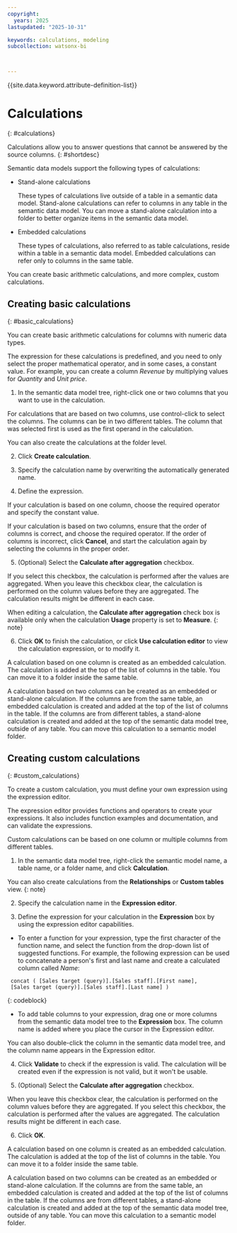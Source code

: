 ```yaml
---
copyright:
  years: 2025
lastupdated: "2025-10-31"

keywords: calculations, modeling
subcollection: watsonx-bi



---
```


{{site.data.keyword.attribute-definition-list}}


# Calculations
{: #calculations}

Calculations allow you to answer questions that cannot be answered by the source columns. {: #shortdesc}

Semantic data models support the following types of calculations:

- Stand-alone calculations
  
  These types of calculations live outside of a table in a semantic data model. Stand-alone calculations can refer to columns in any table in the semantic data model. You can move a stand-alone calculation into a folder to better organize items in the semantic data model.

- Embedded calculations

  These types of calculations, also referred to as table calculations, reside within a table in a semantic data model. Embedded calculations can refer only to columns in the same table.

You can create basic arithmetic calculations, and more complex, custom calculations. 

## Creating basic calculations
{: #basic_calculations}

You can create basic arithmetic calculations for columns with numeric data types.

The expression for these calculations is predefined, and you need to only select the proper mathematical operator, and in some cases, a constant value. For example, you can create a column *Revenue* by multiplying values for *Quantity* and *Unit price*.

1. In the semantic data model tree, right-click one or two columns that you want to use in the calculation.

  For calculations that are based on two columns, use control-click to select the columns. The columns can be in two different tables. The column that was selected first is used as the first operand in the calculation.

  You can also create the calculations at the folder level.

2. Click **Create calculation**.
 
3. Specify the calculation name by overwriting the automatically generated name.

4. Define the expression. 

  If your calculation is based on one column, choose the required operator and specify the constant value.

  If your calculation is based on two columns, ensure that the order of columns is correct, and choose the required operator. If the order of columns is incorrect, click **Cancel**, and start the calculation again by selecting the columns in the proper order.

5. (Optional) Select the **Calculate after aggregation** checkbox.

  If you select this checkbox, the calculation is performed after the values are aggregated. When you leave this checkbox clear, the calculation is performed on the column values before they are aggregated. The calculation results might be different in each case. 

  When editing a calculation, the **Calculate after aggregation** check box is available only when the calculation **Usage** property is set to **Measure**.
  {: note}

6. Click **OK** to finish the calculation, or click **Use calculation editor** to view the calculation expression, or to modify it.

A calculation based on one column is created as an embedded calculation. The calculation is added at the top of the list of columns in the table. You can move it to a folder inside the same table.

A calculation based on two columns can be created as an embedded or stand-alone calculation. If the columns are from the same table, an embedded calculation is created and added at the top of the list of columns in the table. If the columns are from different tables, a stand-alone calculation is created and added at the top of the semantic data model tree, outside of any table. You can move this calculation to a semantic model folder.

## Creating custom calculations
{: #custom_calculations}

To create a custom calculation, you must define your own expression using the expression editor.

The expression editor provides functions and operators to create your expressions. It also includes function examples and documentation, and can validate the expressions. 

Custom calculations can be based on one column or multiple columns from different tables.

1. In the semantic data model tree, right-click the semantic model name, a table name, or a folder name, and click **Calculation**.

  You can also create calculations from the **Relationships** or **Custom tables** view.
  {: note}
  
2. Specify the calculation name in the **Expression editor**. 

3. Define the expression for your calculation in the **Expression** box by using the expression editor capabilities.

  - To enter a function for your expression, type the first character of the function name, and select the function from the drop-down list of suggested functions. For example, the following expression can be used to concatenate a person's first and last name and create a calculated column called *Name*:

  ```
   concat ( [Sales target (query)].[Sales staff].[First name], 
   [Sales target (query)].[Sales staff].[Last name] )
   ```
   {: codeblock}

  - To add table columns to your expression, drag one or more columns from the semantic data model tree to the **Expression** box. The column name is added where you place the cursor in the Expression editor.

  You can also double-click the column in the semantic data model tree, and the column name appears in the Expression editor.

4. Click **Validate** to check if the expression is valid. The calculation will be created even if the expression is not valid, but it won't be usable.

5. (Optional) Select the **Calculate after aggregation** checkbox.

  When you leave this checkbox clear, the calculation is performed on the column values before they are aggregated. If you select this checkbox, the calculation is performed after the values are aggregated. The calculation results might be different in each case.

6. Click **OK**.

A calculation based on one column is created as an embedded calculation. The calculation is added at the top of the list of columns in the table. You can move it to a folder inside the same table.

A calculation based on two columns can be created as an embedded or stand-alone calculation. If the columns are from the same table, an embedded calculation is created and added at the top of the list of columns in the table. If the columns are from different tables, a stand-alone calculation is created and added at the top of the semantic data model tree, outside of any table. You can move this calculation to a semantic model folder.
